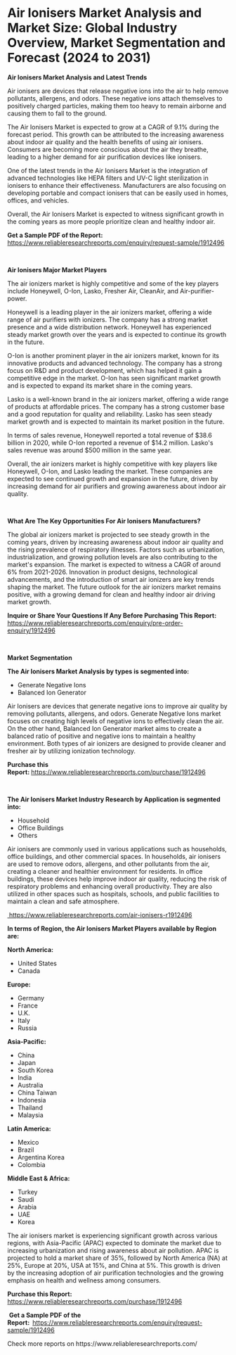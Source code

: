 <p><h1>Air Ionisers Market Analysis and Market Size: Global Industry Overview, Market Segmentation and Forecast (2024 to 2031)</h1></p><p><strong>Air Ionisers Market Analysis and Latest Trends</strong></p>
<p><p>Air ionisers are devices that release negative ions into the air to help remove pollutants, allergens, and odors. These negative ions attach themselves to positively charged particles, making them too heavy to remain airborne and causing them to fall to the ground.</p><p>The Air Ionisers Market is expected to grow at a CAGR of 9.1% during the forecast period. This growth can be attributed to the increasing awareness about indoor air quality and the health benefits of using air ionisers. Consumers are becoming more conscious about the air they breathe, leading to a higher demand for air purification devices like ionisers.</p><p>One of the latest trends in the Air Ionisers Market is the integration of advanced technologies like HEPA filters and UV-C light sterilization in ionisers to enhance their effectiveness. Manufacturers are also focusing on developing portable and compact ionisers that can be easily used in homes, offices, and vehicles.</p><p>Overall, the Air Ionisers Market is expected to witness significant growth in the coming years as more people prioritize clean and healthy indoor air.</p></p>
<p><strong>Get a Sample PDF of the Report:&nbsp;</strong> <a href="https://www.reliableresearchreports.com/enquiry/request-sample/1912496">https://www.reliableresearchreports.com/enquiry/request-sample/1912496</a></p>
<p>&nbsp;</p>
<p><strong>Air Ionisers Major Market Players</strong></p>
<p><p>The air ionizers market is highly competitive and some of the key players include Honeywell, O-Ion, Lasko, Fresher Air, CleanAir, and Air-purifier-power. </p><p>Honeywell is a leading player in the air ionizers market, offering a wide range of air purifiers with ionizers. The company has a strong market presence and a wide distribution network. Honeywell has experienced steady market growth over the years and is expected to continue its growth in the future. </p><p>O-Ion is another prominent player in the air ionizers market, known for its innovative products and advanced technology. The company has a strong focus on R&D and product development, which has helped it gain a competitive edge in the market. O-Ion has seen significant market growth and is expected to expand its market share in the coming years. </p><p>Lasko is a well-known brand in the air ionizers market, offering a wide range of products at affordable prices. The company has a strong customer base and a good reputation for quality and reliability. Lasko has seen steady market growth and is expected to maintain its market position in the future. </p><p>In terms of sales revenue, Honeywell reported a total revenue of $38.6 billion in 2020, while O-Ion reported a revenue of $14.2 million. Lasko's sales revenue was around $500 million in the same year. </p><p>Overall, the air ionizers market is highly competitive with key players like Honeywell, O-Ion, and Lasko leading the market. These companies are expected to see continued growth and expansion in the future, driven by increasing demand for air purifiers and growing awareness about indoor air quality.</p></p>
<p>&nbsp;</p>
<p><strong>What Are The Key Opportunities For Air Ionisers Manufacturers?</strong></p>
<p><p>The global air ionizers market is projected to see steady growth in the coming years, driven by increasing awareness about indoor air quality and the rising prevalence of respiratory illnesses. Factors such as urbanization, industrialization, and growing pollution levels are also contributing to the market's expansion. The market is expected to witness a CAGR of around 6% from 2021-2026. Innovation in product designs, technological advancements, and the introduction of smart air ionizers are key trends shaping the market. The future outlook for the air ionizers market remains positive, with a growing demand for clean and healthy indoor air driving market growth.</p></p>
<p><strong>Inquire or Share Your Questions If Any Before Purchasing This Report:</strong> <a href="https://www.reliableresearchreports.com/enquiry/pre-order-enquiry/1912496">https://www.reliableresearchreports.com/enquiry/pre-order-enquiry/1912496</a></p>
<p>&nbsp;</p>
<p><strong>Market Segmentation</strong></p>
<p><strong>The Air Ionisers Market Analysis by types is segmented into:</strong></p>
<p><ul><li>Generate Negative Ions</li><li>Balanced Ion Generator</li></ul></p>
<p><p>Air Ionisers are devices that generate negative ions to improve air quality by removing pollutants, allergens, and odors. Generate Negative Ions market focuses on creating high levels of negative ions to effectively clean the air. On the other hand, Balanced Ion Generator market aims to create a balanced ratio of positive and negative ions to maintain a healthy environment. Both types of air ionizers are designed to provide cleaner and fresher air by utilizing ionization technology.</p></p>
<p><strong>Purchase this Report:&nbsp;</strong><a href="https://www.reliableresearchreports.com/purchase/1912496">https://www.reliableresearchreports.com/purchase/1912496</a></p>
<p>&nbsp;</p>
<p><strong>The Air Ionisers Market Industry Research by Application is segmented into:</strong></p>
<p><ul><li>Household</li><li>Office Buildings</li><li>Others</li></ul></p>
<p><p>Air ionisers are commonly used in various applications such as households, office buildings, and other commercial spaces. In households, air ionisers are used to remove odors, allergens, and other pollutants from the air, creating a cleaner and healthier environment for residents. In office buildings, these devices help improve indoor air quality, reducing the risk of respiratory problems and enhancing overall productivity. They are also utilized in other spaces such as hospitals, schools, and public facilities to maintain a clean and safe atmosphere.</p></p>
<p><a href="https://www.reliableresearchreports.com/air-ionisers-r1912496">&nbsp;https://www.reliableresearchreports.com/air-ionisers-r1912496</a></p>
<p><strong>In terms of Region, the Air Ionisers Market Players available by Region are:</strong></p>
<p>
    <p> <strong> North America: </strong>
        <ul>
            <li>United States</li>
            <li>Canada</li>
        </ul>
        </p> 
    <p> <strong> Europe: </strong>
        <ul>
            <li>Germany</li>
            <li>France</li>
            <li>U.K.</li>
            <li>Italy</li>
            <li>Russia</li>
        </ul>
        </p> 
    <p> <strong> Asia-Pacific: </strong>
        <ul>
            <li>China</li>
            <li>Japan</li>
            <li>South Korea</li>
            <li>India</li>
            <li>Australia</li>
            <li>China Taiwan</li>
            <li>Indonesia</li>
            <li>Thailand</li>
            <li>Malaysia</li>
        </ul>
        </p> 
    <p> <strong> Latin America: </strong>
        <ul>
            <li>Mexico</li>
            <li>Brazil</li>
            <li>Argentina Korea</li>
            <li>Colombia</li>
        </ul>
        </p> 
    <p> <strong> Middle East & Africa: </strong>
        <ul>
            <li>Turkey</li>
            <li>Saudi</li>
            <li>Arabia</li>
            <li>UAE</li>
            <li>Korea</li>
        </ul>
    </p>
    </p>
<p><p>The air ionisers market is experiencing significant growth across various regions, with Asia-Pacific (APAC) expected to dominate the market due to increasing urbanization and rising awareness about air pollution. APAC is projected to hold a market share of 35%, followed by North America (NA) at 25%, Europe at 20%, USA at 15%, and China at 5%. This growth is driven by the increasing adoption of air purification technologies and the growing emphasis on health and wellness among consumers.</p></p>
<p><strong>Purchase this Report: </strong><a href="https://www.reliableresearchreports.com/purchase/1912496">https://www.reliableresearchreports.com/purchase/1912496</a></p>
<p>&nbsp;<strong>Get a Sample PDF of the Report:&nbsp;&nbsp;</strong><a href="https://www.reliableresearchreports.com/enquiry/request-sample/1912496">https://www.reliableresearchreports.com/enquiry/request-sample/1912496</a></p>
<p><strong></strong></p>
<p>Check more reports on https://www.reliableresearchreports.com/</p>